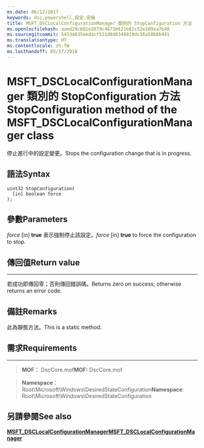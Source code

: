 ```yaml
---
ms.date: 06/12/2017
keywords: dsc,powershell,設定,安裝
title: MSFT_DSCLocalConfigurationManager 類別的 StopConfiguration 方法
ms.openlocfilehash: aaed29cb81e2079c4673b621b81c52e109aa7b48
ms.sourcegitcommit: 54534635eedacf531d8d6344019dc16a50b8b441
ms.translationtype: HT
ms.contentlocale: zh-TW
ms.lasthandoff: 05/17/2018
---
```

# <a name="stopconfiguration-method-of-the-msftdsclocalconfigurationmanager-class"></a><span data-ttu-id="cabf2-103">MSFT_DSCLocalConfigurationManager 類別的 StopConfiguration 方法</span><span class="sxs-lookup"><span data-stu-id="cabf2-103">StopConfiguration method of the MSFT_DSCLocalConfigurationManager class</span></span>

<span data-ttu-id="cabf2-104">停止進行中的設定變更。</span><span class="sxs-lookup"><span data-stu-id="cabf2-104">Stops the configuration change that is in progress.</span></span>

<a name="syntax"></a><span data-ttu-id="cabf2-105">語法</span><span class="sxs-lookup"><span data-stu-id="cabf2-105">Syntax</span></span>
------

```mof
uint32 StopConfiguration(
  [in] boolean force
);
```

<a name="parameters"></a><span data-ttu-id="cabf2-106">參數</span><span class="sxs-lookup"><span data-stu-id="cabf2-106">Parameters</span></span>
----------

<span data-ttu-id="cabf2-107">*force* \[in\] **true** 表示強制停止該設定。</span><span class="sxs-lookup"><span data-stu-id="cabf2-107">*force* \[in\] **true** to force the configuration to stop.</span></span>

## <a name="return-value"></a><span data-ttu-id="cabf2-108">傳回值</span><span class="sxs-lookup"><span data-stu-id="cabf2-108">Return value</span></span>
------------

<span data-ttu-id="cabf2-109">若成功即傳回零；否則傳回錯誤碼。</span><span class="sxs-lookup"><span data-stu-id="cabf2-109">Returns zero on success; otherwise returns an error code.</span></span>

## <a name="remarks"></a><span data-ttu-id="cabf2-110">備註</span><span class="sxs-lookup"><span data-stu-id="cabf2-110">Remarks</span></span>

<span data-ttu-id="cabf2-111">此為靜態方法。</span><span class="sxs-lookup"><span data-stu-id="cabf2-111">This is a static method.</span></span>

## <a name="requirements"></a><span data-ttu-id="cabf2-112">需求</span><span class="sxs-lookup"><span data-stu-id="cabf2-112">Requirements</span></span>
------------
><span data-ttu-id="cabf2-113">**MOF：** DscCore.mof</span><span class="sxs-lookup"><span data-stu-id="cabf2-113">**MOF:** DscCore.mof</span></span>

><span data-ttu-id="cabf2-114">**Namespace**：Root\Microsoft\Windows\DesiredStateConfiguration</span><span class="sxs-lookup"><span data-stu-id="cabf2-114">**Namespace**: Root\Microsoft\Windows\DesiredStateConfiguration</span></span>


## <a name="see-also"></a><span data-ttu-id="cabf2-115">另請參閱</span><span class="sxs-lookup"><span data-stu-id="cabf2-115">See also</span></span>


[<span data-ttu-id="cabf2-116">**MSFT_DSCLocalConfigurationManager**</span><span class="sxs-lookup"><span data-stu-id="cabf2-116">**MSFT_DSCLocalConfigurationManager**</span></span>](msft-dsclocalconfigurationmanager.md)